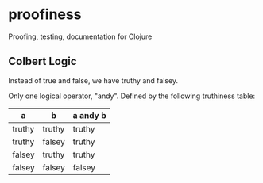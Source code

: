 # proofiness

Proofing, testing, documentation for Clojure

## Colbert Logic

Instead of true and false, we have truthy and falsey.

Only one logical operator, "andy".  Defined by the following truthiness table:

| a | b | a andy b |
|---|---|----------|
| truthy | truthy | truthy |
| truthy | falsey | truthy |
| falsey | truthy | truthy |
| falsey | falsey | falsey |
